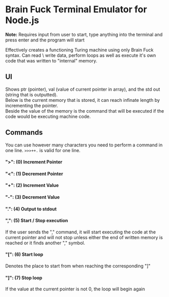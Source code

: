 # Brain Fuck Terminal Emulator for Node.js

**Note:** Requires input from user to start, type anything into the terminal and press enter and the program will start

Effectively creates a functioning Turing machine using only Brain Fuck syntax. Can read \ write data, perform loops as well as execute it's own code that was written to "internal" memory.

## UI
Shows ptr (pointer), val (value of current pointer in array), and the std out (string that is outputted).  
Below is the current memory that is stored, it can reach infinate length by incrementing the pointer.  
Beside the value of the memory is the command that will be executed if the code would be executing machine code.

## Commands
You can use however many characters you need to perform a command in one line. `>>>++.` is valid for one line.

#### ">": (0) Increment Pointer

#### "<": (1) Decrement Pointer

#### "+": (2) Increment Value

#### "-": (3) Decrement Value

#### ".": (4) Output to stdout

#### ",": (5) Start / Stop execution
If the user sends the "," command, it will start executing the code at the current pointer and will not stop unless either the end of written memory is reached or it finds another "," symbol.

#### "[": (6) Start loop
Denotes the place to start from when reaching the corresponding "]"

#### "]": (7) Stop loop
If the value at the current pointer is not 0, the loop will begin again
